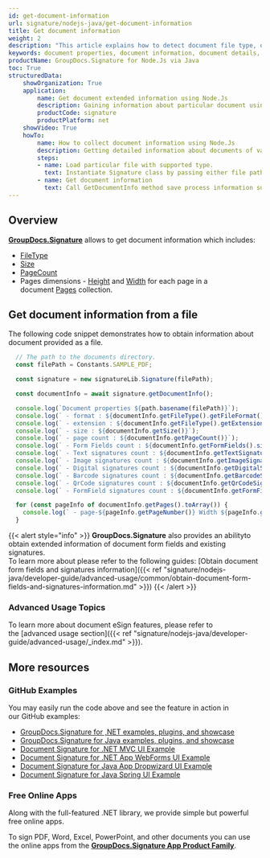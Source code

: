 ```yaml
---
id: get-document-information
url: signature/nodejs-java/get-document-information
title: Get document information
weight: 2
description: "This article explains how to detect document file type, obtain document details,  retrieve list of existing form fields and added signatures, calculate pages count when processing document file with GroupDocs.Signature."
keywords: document properties, document information, document details, get document information
productName: GroupDocs.Signature for Node.Js via Java 
toc: True
structuredData:
    showOrganization: True
    application:    
        name: Get document extended information using Node.Js    
        description: Gaining information about particular document using Node.Js language and GroupDocs.Signature for Node.Js via Java APIs
        productCode: signature
        productPlatform: net 
    showVideo: True
    howTo:
        name: How to collect document information using Node.Js 
        description: Getting detailed information about documents of various document types in Node.Js
        steps:
        - name: Load particular file with supported type.
          text: Instantiate Signature class by passing either file path or stream. 
        - name: Get document information
          text: Call GetDocumentInfo method save process information such as page count or document format.
---
```

## Overview

[**GroupDocs.Signature**](https://products.groupdocs.com/signature/nodejs-java) allows to get document information which includes:

* [FileType](https://reference.groupdocs.com/signature/nodejs-java/groupdocs.signature.domain/documentinfo/filetype)
* [Size](https://reference.groupdocs.com/signature/nodejs-java/groupdocs.signature.domain/documentinfo/size)
* [PageCount](https://reference.groupdocs.com/signature/nodejs-java/groupdocs.signature.domain/documentinfo/pagecount)
* Pages dimensions - [Height](https://reference.groupdocs.com/signature/nodejs-java/groupdocs.signature.domain/pageinfo/height) and [Width](https://reference.groupdocs.com/signature/nodejs-java/groupdocs.signature.domain/pageinfo/width) for each page in a document [Pages](https://reference.groupdocs.com/signature/nodejs-java/groupdocs.signature.domain/idocumentinfo/pages) collection.

## Get document information from a file

The following code snippet demonstrates how to obtain information about document provided as a file.

```javascript
  // The path to the documents directory.
  const filePath = Constants.SAMPLE_PDF;

  const signature = new signatureLib.Signature(filePath);

  const documentInfo = await signature.getDocumentInfo();

  console.log(`Document properties ${path.basename(filePath)}`);
  console.log(` - format : ${documentInfo.getFileType().getFileFormat()}`);
  console.log(` - extension : ${documentInfo.getFileType().getExtension()}`);
  console.log(` - size : ${documentInfo.getSize()}`);
  console.log(` - page count : ${documentInfo.getPageCount()}`);
  console.log(` - Form Fields count : ${documentInfo.getFormFields().size()}`);
  console.log(` - Text signatures count : ${documentInfo.getTextSignatures().size()}`);
  console.log(` - Image signatures count : ${documentInfo.getImageSignatures().size()}`);
  console.log(` - Digital signatures count : ${documentInfo.getDigitalSignatures().size()}`);
  console.log(` - Barcode signatures count : ${documentInfo.getBarcodeSignatures().size()}`);
  console.log(` - QrCode signatures count : ${documentInfo.getQrCodeSignatures().size()}`);
  console.log(` - FormField signatures count : ${documentInfo.getFormFieldSignatures().size()}`);

  for (const pageInfo of documentInfo.getPages().toArray()) {
    console.log(` - page-${pageInfo.getPageNumber()} Width ${pageInfo.getWidth()}, Height ${pageInfo.getHeight()}`);
  }
```

{{< alert style="info" >}}
**GroupDocs.Signature** also provides an abilityto obtain extended information of document form fields and existing signatures.  
To learn more about please refer to the following guides:
[Obtain document form fields and signatures information]({{< ref "signature/nodejs-java/developer-guide/advanced-usage/common/obtain-document-form-fields-and-signatures-information.md" >}})
{{< /alert >}}

### Advanced Usage Topics

To learn more about document eSign features, please refer to the [advanced usage section]({{< ref "signature/nodejs-java/developer-guide/advanced-usage/_index.md" >}}).

## More resources

### GitHub Examples

You may easily run the code above and see the feature in action in our GitHub examples:

* [GroupDocs.Signature for ,NET examples, plugins, and showcase](https://github.com/groupdocs-signature/GroupDocs.Signature-for-.NET)
* [GroupDocs.Signature for Java examples, plugins, and showcase](https://github.com/groupdocs-signature/GroupDocs.Signature-for-Java)
* [Document Signature for .NET MVC UI Example](https://github.com/groupdocs-signature/GroupDocs.Signature-for-.NET-MVC)
* [Document Signature for .NET App WebForms UI Example](https://github.com/groupdocs-signature/GroupDocs.Signature-for-.NET-WebForms)
* [Document Signature for Java App Dropwizard UI Example](https://github.com/groupdocs-signature/GroupDocs.Signature-for-Java-Dropwizard)
* [Document Signature for Java Spring UI Example](https://github.com/groupdocs-signature/GroupDocs.Signature-for-Java-Spring)

### Free Online Apps

Along with the full-featured .NET library, we provide simple but powerful free online apps.

To sign PDF, Word, Excel, PowerPoint, and other documents you can use the online apps from the **[GroupDocs.Signature App Product Family](https://products.groupdocs.app/signature/family)**.
